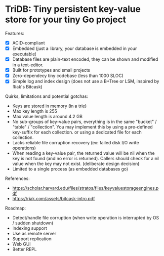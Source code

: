 # TriDB: Tiny persistent key-value store for your tiny Go project

Features:
- [x] ACID-compliant
- [x] Embedded (just a library, your database is embedded in your executable)
- [x] Database files are plain-text encoded, they can be shown and modified in a text-editor.
- [x] Built for prototypes and small projects
- [x] Zero-dependecy tiny codebase (less than 1000 SLOC)
- [x] Simple log and index design (does not use a B+Tree or LSM, inspired by Riak's Bitcask)

Quirks, limitations and potential gotchas:
- Keys are stored in memory (in a trie)
- Max key length is 255
- Max value length is around 4.2 GB
- No sub-groups of key-value pairs, everything is in the same "bucket" / "table" / "collection".
	You may implement this by using a pre-defined key-suffix for each collection.
	or using a dedicated file for each collection.
- Lacks reliable file corruption recovery (ex: failed disk I/O write operations)
- When reading a key-value pair, the returned value will be nil when the key is not found (and no error is returned).
	Callers should check for a nil value when the key may not exist. (deliberate design decision)
- Limited to a single process (as embedded databases go)

References:
- https://scholar.harvard.edu/files/stratos/files/keyvaluestorageengines.pdf
- https://riak.com/assets/bitcask-intro.pdf

Roadmap:
- Detect/handle file corruption (when write operation is interrupted by OS / sudden shutdown)
- Indexing support
- Use as remote server
- Support replication
- Web GUI
- Better REPL
